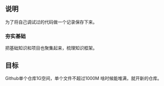 ## 说明
 为了将自己调试过的代码做一个记录保存下来。

### 夯实基础
 把基础知识和项目也聚集起来，梳理知识框架。
 
 
## 目标
 Github单个仓库1G空间，单个文件不超过1000M
 啥时候能堆满，就开新的仓库。